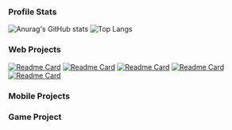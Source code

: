 ### Profile Stats
![Anurag's GitHub stats](https://github-readme-stats.vercel.app/api?username=luthfisauqi17&theme=default&show_icons=true&hide=issues,contribs)
![Top Langs](https://github-readme-stats.vercel.app/api/top-langs/?username=luthfisauqi17&layout=compact&theme=default)

### Web Projects
[![Readme Card](https://github-readme-stats.vercel.app/api/pin/?username=luthfisauqi17&repo=Electrodeal)](https://github.com/luthfisauqi17/Electrodeal)
[![Readme Card](https://github-readme-stats.vercel.app/api/pin/?username=luthfisauqi17&repo=news_portal)](https://github.com/luthfisauqi17/news_portal)
[![Readme Card](https://github-readme-stats.vercel.app/api/pin/?username=luthfisauqi17&repo=TrackIT)](https://github.com/luthfisauqi17/TrackIT)
[![Readme Card](https://github-readme-stats.vercel.app/api/pin/?username=luthfisauqi17&repo=YETI-SB165)](https://github.com/luthfisauqi17/YETI-SB165)
[![Readme Card](https://github-readme-stats.vercel.app/api/pin/?username=luthfisauqi17&repo=Ticketing)](https://github.com/luthfisauqi17/Ticketing)

### Mobile Projects

### Game Project
